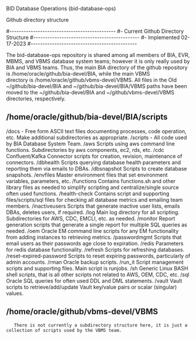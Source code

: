 
BID Database Operations (bid-database-ops)

Github directory structure

#---------------------------------------------
#- Current Github Directory Structure
#---------------------------------------------
#- Implemented 02-17-2023
#---------------------------------------------

The bid-database-ops repository is shared among all members of BIA, EVR, MBMS, and VBMS database system teams; however it is only really 
used by BIA and VBMS teams. Thus, the main BIA directory of the github repository is /home/oracle/github/bia-devel/BIA, while the main VBMS  
directory is /home/oracle/github/vbms-devel/VBMS.  All files in the Old ~/github/bia-devel/BIA and ~/github/bia-devel/BIA/VBMS paths have 
been moved to the ~/github/bia-devel/BIA and ~/github/vbms-devel/VBMS directories, respectively.  

/home/oracle/github/bia-devel/BIA/scripts
---------------------------------------------
/docs - Free form ASCII text files documenting processes, code operation, etc. Make additional subdirectories as appropriate.
/scripts - All code used by BIA Database System Team.
	/aws  				Scripts using aws command line functions. Subdirectories by aws components, ec2, rds, etc.
	/cdc				Confluent/Kafka Connector scripts for creation, revision, maintenance of connectors.
	/dbhealth			Scripts querying database health parameters and reporting them via emails to DBAs.
	/dbsnapshot               	Scripts to create database snapshots.
        /envfiles			Master environment files that set environment variables, parameters, etc. 
        /functions 			Contains functions.sh and other library files as needed to simplify scripting and centralize/single source often used functions.
        /health-check			Contains script and supporting files/scripts/sql files for checking all database metrics and emailing team members. 
  	/inactiveusers                  Scripts that generate inactive user lists, emails DBAs, deletes users, if required.
	/log  				Main log directory for all scripting.  Subdirectories for AWS, CDC, EMCLI, etc. as needed.
	/monitor 			Report generation scripts that generate a single report for multiple SQL queries as needed.
	/oem 				Oracle EM command line scripts for any EM functionality from adding instances to retrieving metrics.
	/passwordmgmt 			Scripts that email users as their passwords age close to expiration.
	/redis 				Parameters for redis database functionality.
	/refresh			Scripts for refreshing databases.
	/reset-expired-password 	Scripts to reset expiring passwords, particularly of admin accounts.
	/rman				Oracle backup scripts.
	/run_it				Script management scripts and supporting files. Main script is runjobs.
	/sh				Generic Linux BASH shell scripts, that is all other scripts not related to AWS, OEM, CDC, etc.
	/sql				Oracle SQL queries for often used DDL and DML statements.
     	/vault				Vault scripts to retrieve/add/update Vault key/value pairs or scalar (singular) values.
	
/home/oracle/github/vbms-devel/VBMS
-------------------------------------------
       There is not currently a subdirectory structure here, it is just a collection of scripts used by the VBMS team.

